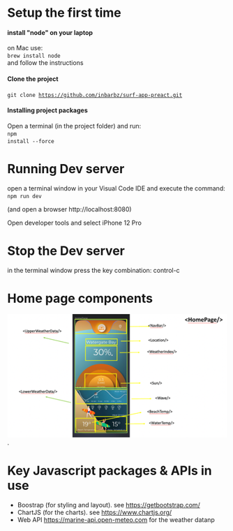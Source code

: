 
# Setup the first time

#### install "node" on your laptop
on Mac use:
<br/>
<code>brew install node</code>
<br/>
and follow the instructions

#### Clone the project
<code>git clone https://github.com/inbarbz/surf-app-preact.git</code>

#### Installing project packages
Open a terminal (in the project folder) and run:
<br/>
<code>npm install --force</code>

# Running Dev server
open a terminal window in your Visual Code IDE and execute the command:
<br/>
<code>npm run dev</code>

(and open a browser http://localhost:8080)

Open developer tools and select iPhone 12 Pro

# Stop the Dev server
in the terminal window press the key combination:
control-c


# Home page components

![Home page Components](homePageComponents.png "React Components").

# Key Javascript packages & APIs in use
- Boostrap (for styling and layout). see https://getbootstrap.com/
- ChartJS (for the charts). see https://www.chartjs.org/
- Web API https://marine-api.open-meteo.com for the weather datanp
